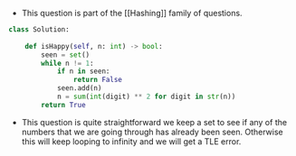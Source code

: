 - This question is part of the [[Hashing]] family of questions. 

```python
class Solution:
	
	def isHappy(self, n: int) -> bool:
		seen = set()
		while n != 1:
			if n in seen:
				return False
			seen.add(n)
			n = sum(int(digit) ** 2 for digit in str(n))
		return True
```

- This question is quite straightforward we keep a set to see if any of the numbers that we are going through has already been seen. Otherwise this will keep looping to infinity and we will get a TLE error. 

